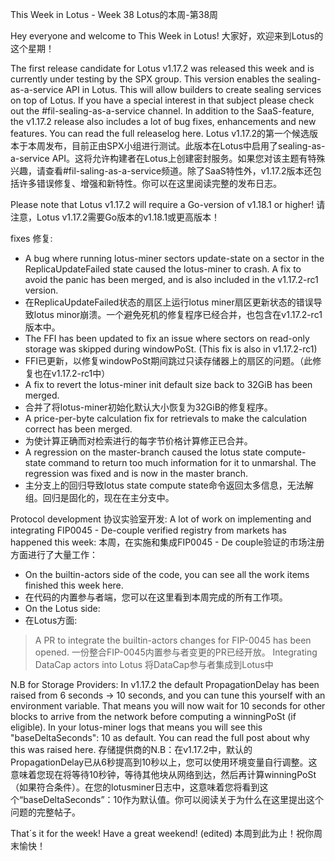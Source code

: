This Week in Lotus - Week 38
Lotus的本周-第38周

Hey everyone and welcome to This Week in Lotus! 
大家好，欢迎来到Lotus的这个星期！

The first release candidate for Lotus v1.17.2 was released this week and is currently under testing by the SPX group. This version enables the sealing-as-a-service API in Lotus. This will allow builders to create sealing services on top of Lotus. If you have a special interest in that subject please check out the #fil-sealing-as-a-service channel. In addition to the SaaS-feature, the v1.17.2 release also includes a lot of bug fixes, enhancements and new features. You can read the full releaselog here.
Lotus v1.17.2的第一个候选版本于本周发布，目前正由SPX小组进行测试。此版本在Lotus中启用了sealing-as-a-service API。这将允许构建者在Lotus上创建密封服务。如果您对该主题有特殊兴趣，请查看#fil-saling-as-a-service频道。除了SaaS特性外，v1.17.2版本还包括许多错误修复、增强和新特性。你可以在这里阅读完整的发布日志。

Please note that Lotus v1.17.2 will require a Go-version of v1.18.1 or higher!
请注意，Lotus v1.17.2需要Go版本的v1.18.1或更高版本！

fixes 修复:
* A bug where running lotus-miner sectors update-state on a sector in the ReplicaUpdateFailed state caused the lotus-miner to crash. A fix to avoid the panic has been merged, and is also included in the v1.17.2-rc1 version.
* 在ReplicaUpdateFailed状态的扇区上运行lotus miner扇区更新状态的错误导致lotus minor崩溃。一个避免死机的修复程序已经合并，也包含在v1.17.2-rc1版本中。
* The FFI has been updated to fix an issue where sectors on read-only storage was skipped during windowPoSt. (This fix is also in v1.17.2-rc1)
* FFI已更新，以修复windowPoSt期间跳过只读存储器上的扇区的问题。（此修复也在v1.17.2-rc1中）
* A fix to revert the lotus-miner init default size back to 32GiB has been merged.
* 合并了将lotus-miner初始化默认大小恢复为32GiB的修复程序。
* A price-per-byte calculation fix for retrievals to make the calculation correct has been merged.
* 为使计算正确而对检索进行的每字节价格计算修正已合并。
* A regression on the master-branch caused the lotus state compute-state command to return too much information for it to unmarshal. The regression was fixed and is now in the master branch.
* 主分支上的回归导致lotus state compute state命令返回太多信息，无法解组。回归是固化的，现在在主分支中。

Protocol development 协议实验室开发:
A lot of work on implementing and integrating FIP0045 - De-couple verified registry from markets has happened this week:
本周，在实施和集成FIP0045 - De couple验证的市场注册方面进行了大量工作：
* On the builtin-actors side of the code, you can see all the work items finished this week here.
* 在代码的内置参与者端，您可以在这里看到本周完成的所有工作项。
* On the Lotus side:
* 在Lotus方面:
 > A PR to integrate the builtin-actors changes for FIP-0045 has been opened.
 > 一份整合FIP-0045内置参与者变更的PR已经开放。
 > Integrating DataCap actors into Lotus
 > 将DataCap参与者集成到Lotus中

N.B for Storage Providers: In v1.17.2 the default PropagationDelay has been raised from 6 seconds -> 10 seconds, and you can tune this yourself with an environment variable. That means you will now wait for 10 seconds for other blocks to arrive from the network before computing a winningPoSt (if eligible). In your lotus-miner logs that means you will see this "baseDeltaSeconds": 10 as default. You can read the full post about why this was raised here.
存储提供商的N.B：在v1.17.2中，默认的PropagationDelay已从6秒提高到10秒以上，您可以使用环境变量自行调整。这意味着您现在将等待10秒钟，等待其他块从网络到达，然后再计算winningPoSt（如果符合条件）。在您的lotusminer日志中，这意味着您将看到这个“baseDeltaSeconds”：10作为默认值。你可以阅读关于为什么在这里提出这个问题的完整帖子。

That´s it for the week! Have a great weekend! (edited) 
本周到此为止！祝你周末愉快！

